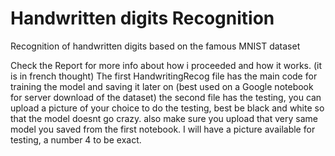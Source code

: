 # Handwritten digits Recognition
Recognition of handwritten digits based on the famous MNIST dataset

Check the Report for more info about how i proceeded and how it works. (it is in french thought)
The first HandwritingRecog file has the main code for training the model and saving it later on (best used on a Google notebook for server download of the dataset)
the second file has the testing, you can upload a picture of your choice to do the testing, best be black and white so that the model doesnt go crazy. also make sure you upload that very same model you saved from the first notebook. 
I will have a picture available for testing, a number 4 to be exact.
